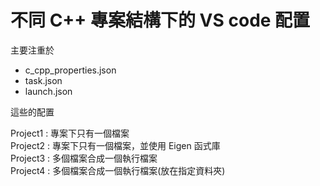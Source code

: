 # 不同 C++ 專案結構下的 VS code 配置

主要注重於
* c_cpp_properties.json
* task.json
* launch.json  

這些的配置

Project1 : 專案下只有一個檔案  
Project2 : 專案下只有一個檔案，並使用 Eigen 函式庫  
Project3 : 多個檔案合成一個執行檔案  
Project4 : 多個檔案合成一個執行檔案(放在指定資料夾)